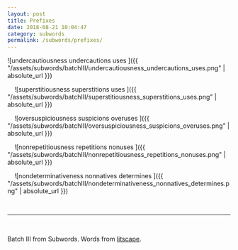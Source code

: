 ```yaml
---
layout: post
title: Prefixes
date: 2018-08-21 10:04:47
category: subwords
permalink: /subwords/prefixes/ 
---
```


![undercautiousness undercautions uses ]({{ "/assets/subwords/batchIII/undercautiousness_undercautions_uses.png" | absolute_url }})

&nbsp;
&nbsp;
![superstitiousness superstitions uses ]({{ "/assets/subwords/batchIII/superstitiousness_superstitions_uses.png" | absolute_url }})

&nbsp;
&nbsp;
![oversuspiciousness suspicions overuses ]({{ "/assets/subwords/batchIII/oversuspiciousness_suspicions_overuses.png" | absolute_url }})

&nbsp;
&nbsp;
![nonrepetitiousness repetitions nonuses ]({{ "/assets/subwords/batchIII/nonrepetitiousness_repetitions_nonuses.png" | absolute_url }})

&nbsp;
&nbsp;
![nondeterminativeness nonnatives determines ]({{ "/assets/subwords/batchIII/nondeterminativeness_nonnatives_determines.png" | absolute_url }})

&nbsp;

---

&nbsp;

Batch III from Subwords. Words from [litscape](https://www.litscape.com/).
